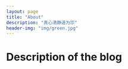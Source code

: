 ```yaml
---
layout: page
title: "About"
description: "真心清静道为宗"
header-img: "img/green.jpg"
---
```



<!-- <center>
    <p><img src="http://7xlfkx.com1.z0.glb.clouddn.com/white2.jpg" align="center"></p>
</center> -->

# Description of the blog




